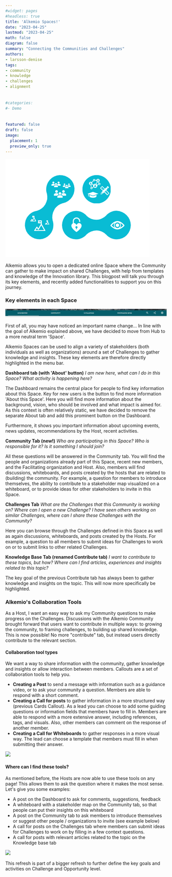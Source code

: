 ```yaml
---
#widget: pages
#headless: true
title: 'Alkemio Spaces!'
date: "2023-04-25"
lastmod: "2023-04-25"
math: false
diagram: false
summary: "Connecting the Communities and Challenges"
authors:
- larsson-denise
tags:
- community
- knowledge
- challenges
- alignment


#categories:
#- Demo


featured: false
draft: false
image:
  placement: 1
  preview_only: true
---
```


![](./header.png)

Alkemio allows you to open a dedicated online Space where the Community can gather to make impact on shared Challenges, with help from templates and knowledge of the Innovation library. This blogpost will talk you through its key elements, and recently added functionalities to support you on this journey.

### Key elements in each Space
![](./menubar.png)

First of all, you may have noticed an important name change... In line with the goal of Alkemio explained above, we have decided to move from Hub to a more neutral term 'Space'. 

Alkemio Spaces can be used to align a variety of stakeholders (both individuals as well as organizations) around a set of Challenges to gather knowledge and insights. These key elements are therefore directly highlighted in the menu bar.

**Dashboard tab (with 'About' button)**
*I am new here, what can I do in this Space? What activity is happening here?*

The Dashboard remains the central place for people to find key information about this Space. Key for new users is the button to find more information 'About this Space'. Here you will find more information about the background, vision, who should be involved and what impact is aimed for. As this context is often relatively static, we have decided to remove the separate About tab and add this prominent button on the Dashboard.

Furthermore, it shows you important information about upcoming events, news updates, recommendations by the Host, recent activities. 

**Community Tab (new!)**
*Who are participating in this Space? Who is responsible for it? Is it something I should join?*

All these questions will be answered in the Community tab. You will find the people and organizations already part of this Space, recent new members, and the Facilitating organization and Host. Also, members will find discussions, whiteboards, and posts created by the hosts that are related to (building) the community. For example, a question for members to introduce themselves, the ability to contribute to a stakeholder map visualized on a whiteboard, or to provide ideas for other stakeholders to invite in this Space.

**Challenges Tab**
*What are the Challenges that this Community is working on? Where can I open a new Challenge? I have seen others working on similar Challenges, where can I share these Challenges with the Community?*

Here you can browse through the Challenges defined in this Space as well as again discussions, whiteboards, and posts created by the Hosts. For example, a question to all members to submit ideas for Challenges to work on or to submit links to other related Challenges.

**Knowledge Base Tab (renamed Contribute tab)**
*I want to contribute to these topics, but how? Where can I find articles, experiences and insights related to this topic?*

The key goal of the previous Contribute tab has always been to gather knowledge and insights on the topic. This will now more specifically be highlighted. 

### Alkemio's Collaboration Tools

As a Host, I want an easy way to ask my Community questions to make progress on the Challenges. Discussions with the Alkemio Community brought forward that users want to contribute in multiple ways: to growing the community, to framing challenges, to building up shared knowledge. This is now possible! No more "contribute" tab, but instead users directly contribute to the relevant section.

#### Collaboration tool types
We want a way to share information with the community, gather knowledge and insights or allow interaction between members. Callouts are a set of collaboration tools to help you.

* **Creating a Post** to send a message with information such as a guidance video, or to ask your community a question. Members are able to respond with a short comment.
* **Creating a Call for posts** to gather information in a more structured way (previous Cards Callout). As a lead you can choose to add some guiding questions or information fields that members have to fill in. Members are able to respond with a more extensive answer, including references, tags, and visuals. Also, other members can comment on the response of another member.
* **Creating a Call for Whiteboards** to gather responses in a more visual way. The lead can choose a template that members must fill in when submitting their answer.

![](https://i.imgur.com/sDGqjQR.png)

#### Where can I find these tools?
As mentioned before, the Hosts are now able to use these tools on any page! This allows them to ask the question where it makes the most sense. Let's give you some examples:

* A post on the Dashboard to ask for comments, suggestions, feedback
* A whiteboard with a stakeholder map on the Community tab, so that people can put their insights on this whiteboard
* A post on the Community tab to ask members to introduce themselves or suggest other people / organizations to invite (see example below)
* A call for posts on the Challenges tab where members can submit ideas for Challenges to work on by filling in a few context questions.
* A call for posts with relevant articles related to the topic on the Knowledge base tab

![](https://i.imgur.com/lzU1CCM.png)

This refresh is part of a bigger refresh to further define the key goals and activities on Challenge and Opportunity level. 
